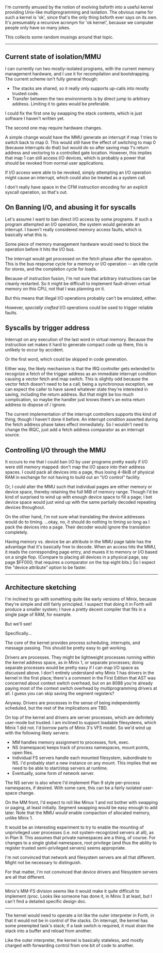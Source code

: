 I'm currently amused by the notion of evolving bsforth into a useful kernel
providing Unix-like multiprogramming and isolation. The obvious name for such a
kernel is 'ok', since that's the only thing bsforth ever says on its own. It's
presumably a recursive acronym for 'ok kernel', because we computer people only
have so many jokes.

This collects some random musings around that topic.


---

Current state of isolation/MMU
------------------------------

I can currently run two mostly-isolated programs, with the current memory
management hardware, and I use it for recompilation and bootstrapping. The
current scheme isn't fully general though:

- The stacks are shared, so it really only supports up-calls into mostly trusted
  code.
- Transfer between the two environments is by direct jump to arbitrary address.
  Limiting it to gates would be preferable.

I could fix the first one by swapping the stack contents, which is just software
I haven't written yet.

The second one may require hardware changes.

A simple change would have the MMU generate an interrupt if map 1 tries to
switch back to map 0. This would still have the effect of switching to map 0
(because interrupts do that) but would do so after saving map 1's return address
and vectoring to a controlled gate location.  However, this implies that map 1
can still access I/O devices, which is probably a power that should be revoked
from normal user applications.

If I/O access were able to be revoked, simply attempting an I/O operation might
cause an interrupt, which could also be treated as a system call.

I don't really have space in the CFM instruction encoding for an explicit
syscall operation, so that's out.


On Banning I/O, and abusing it for syscalls
-------------------------------------------

Let's assume I want to ban direct I/O access by some programs. If such a program
attempted an I/O operation, the system would generate an interrupt. I haven't
really considered memory access faults, which is basically what this is.

Some piece of memory management hardware would need to block the operation
before it hits the I/O bus.

The interrupt would get processed on the fetch phase after the operation. This
is the bus response cycle for a memory or I/O operation -- an idle cycle for
stores, and the completion cycle for loads.

Because of instruction fusion, I'm not sure that arbitrary instructions can be
cleanly restarted. So it might be difficult to implement fault-driven virtual
memory on this CPU, not that I was planning on it.

But this means that illegal I/O operations probably can't be emulated, either.

However, *specially crafted* I/O operations could be used to trigger reliable
faults.


Syscalls by trigger address
---------------------------

Interrupt on any execution of the last word in virtual memory. Because the
instruction set makes it hard to generate compact code up there, this is
unlikely to occur by accident.

Or the first word, which could be skipped in code generation.

Either way, the likely mechanism is that the IRQ controller gets extended to
recognize a fetch of the trigger address as an immediate interrupt condition
causing a vector fetch and map switch. This is slightly odd because the vector
fetch doesn't need to be a call; being a synchronous exception, we can expect
the caller to have saved whatever state they're interested in saving, including
the return address. But that might be too much complication, so maybe the
handler just knows there's an extra return address to dispose of / ignore.

The current implementation of the interrupt controllers supports this kind of
thing, though I haven't done it before. An interrupt condition asserted during
the fetch address phase takes effect immediately. So I wouldn't need to change
the IRQC, just add a fetch address comparator as an interrupt source.


Controlling I/O through the MMU
-------------------------------

It occurs to me that I could ban I/O by user programs pretty easily if I/O were
still memory mapped: don't map the I/O space into their address spaces. I could
pack all devices into a page, thus losing 4-8kiB of physical RAM in exchange for
not having to build out an "I/O control" facility.

Or, I could alter the MMU such that individual pages are either memory or device
space, thereby retaining the full MiB of memory range. Though I'd be kind of
surprised to wind up with enough device space to fill a page; I bet device space
would just wind up with the same partially decoded repeating devices throughout.

On the other hand, I'm not sure what translating the device addresses would do
to timing. ...okay, no, it should do nothing to timing so long as I pack the
devices into a page. Their decoder would ignore the translation completely.

Having memory vs. device be an attribute in the MMU page table has the advantage
that it's basically free to decode. When an access hits the MMU, it reads the
corresponding page entry, and muxes it to memory or I/O based on a single flop.
(Compare to placing all devices in a physical page, say page $FF000; that
requires a comparator on the top eight bits.) So I expect the "device attribute"
option to be faster.


---

Architecture sketching
----------------------

I'm inclined to go with something quite like early versions of Minix, because
they're simple and still fairly principled. I suspect that doing it in Forth
will produce a smaller system; I have a pretty decent compiler that fits in a
single page of RAM, for example.

But we'll see!

Specifically...

The core of the kernel provides process scheduling, interrupts, and message
passing. This should be pretty easy to get working.

Drivers are processes. They might be lightweight processes running within the
kernel address space, as in Minix 1, or separate processes; doing separate
processes would be pretty easy if I can map I/O space as discussed above. I
don't entirely understand why Minix 1 has drivers in the kernel in the first
place; there's a comment in the First Edition that AST was concerned about
context switch overhead, but on an 8088 you're already paying most of the
context switch overhead by multiprogramming drivers at all. I guess you can skip
saving the segment registers?

Anyway. Drivers are processes in the sense of being independently scheduled, but
the rest of the implications are TBD.

On top of the kernel and drivers are server processes, which are definitely
user-mode but trusted. I am inclined to support loadable filesystems, which
Minix 1 did not. I'd borrow parts of Minix 3's VFS model. So we'd wind up with
the following likely servers:

- MM handles memory assignment to processes, fork, exec.
- NS (namespace) keeps track of process namespaces, mount points, open files.
- Individual FS servers handle each mounted filesystem, subordinate to NS. I'd
  probably start a new instance on any mount. This implies that we need to be
  able to start/stop servers at runtime.
- Eventually, some form of network server.

The NS server is also where I'd implement Plan 9 style per-process namespaces,
if desired. With some care, this can be a fairly isolated user-space change.


On the MM front, I'd expect to roll like Minux 1 and not bother with swapping or
paging, at least initially. Segment swapping would be easy enough to add later.
Note that the MMU *would* enable compaction of allocated memory, unlike Minix 1.


It would be an interesting experiment to try to enable the mounting of
unprivileged user processes (i.e. not system-recognized servers at all), as in
Plan 9. This assumes that private namespaces are a thing, of course. For changes
to a single global namespace, root privilege (and thus the ability to register
trusted semi-privileged servers) seems appropriate.


I'm not convinced that network and filesystem servers are all that different.
Might not be necessary to distinguish.

For that matter, I'm not convinced that device drivers and filesystem servers
are all that different.

---

Minix's MM-FS division seems like it would make it quite difficult to implement
/proc. Looks like someone has done it, in Minix 3 at least, but I can't find a
detailed specific design doc.

---

The kernel would need to operate a lot like the outer interpreter in Forth, in
that it would not be in control of the stacks. On interrupt, the kernel has some
preempted task's stack; if a task switch is required, it must drain the stack
into a buffer and reload from another.

Like the outer interpreter, the kernel is basically stateless, and mostly
charged with forwarding control from one bit of code to another.


